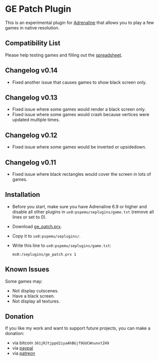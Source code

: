 # GE Patch Plugin

This is an experimental plugin for [Adrenaline](https://github.com/TheOfficialFloW/Adrenaline) that allows you to play a few games in native resolution.

## Compatibility List

Please help testing games and filling out the [spreadsheet](https://docs.google.com/spreadsheets/d/1aZlmKwELcdpCb9ezI5iRfgcX9hoGxgL4tNC-673aKqk/edit#gid=0).

## Changelog v0.14

- Fixed another issue that causes games to show black screen only.

## Changelog v0.13

- Fixed issue where some games would render a black screen only.
- Fixed issue where some games would crash because vertices were updated multiple times.

## Changelog v0.12

- Fixed issue where some games would be inverted or upsidedown.

## Changelog v0.11

- Fixed issue where black rectangles would cover the screen in lots of games.

## Installation

- Before you start, make sure you have Adrenaline 6.9 or higher and disable all other plugins in `ux0:pspemu/seplugins/game.txt` (remove all lines or set to 0).

- Download [ge_patch.prx](https://github.com/TheOfficialFloW/GePatch/releases).

- Copy it to `ux0:pspemu/seplugins/`.

- Write this line to `ux0:pspemu/seplugins/game.txt`:

  ```
  ms0:/seplugins/ge_patch.prx 1
  ```

## Known Issues

Some games may:

- Not display cutscenes.
- Have a black screen.
- Not display all textures.

## Donation

If you like my work and want to support future projects, you can make a donation:

- via bitcoin `361jRJtjppd2iyaAhBGjf9GUCWnunxtZ49`
- via [paypal](https://www.paypal.me/flowsupport/20)
- via [patreon](https://www.patreon.com/TheOfficialFloW)

